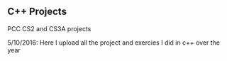 ## C++ Projects

PCC CS2 and CS3A projects 

5/10/2016: 
Here I upload all the project and exercies I did in c++ over the year
